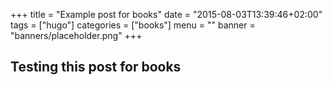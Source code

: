 +++
title = "Example post for books"
date = "2015-08-03T13:39:46+02:00"
tags = ["hugo"]
categories = ["books"]
menu = ""
banner = "banners/placeholder.png"
+++

## Testing this post for books

